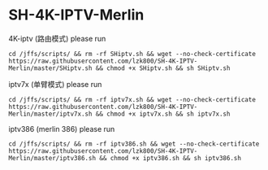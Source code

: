 # SH-4K-IPTV-Merlin

4K-iptv (路由模式) please run

    cd /jffs/scripts/ && rm -rf SHiptv.sh && wget --no-check-certificate https://raw.githubusercontent.com/lzk800/SH-4K-IPTV-Merlin/master/SHiptv.sh && chmod +x SHiptv.sh && sh SHiptv.sh

iptv7x (单臂模式) please run

    cd /jffs/scripts/ && rm -rf iptv7x.sh && wget --no-check-certificate https://raw.githubusercontent.com/lzk800/SH-4K-IPTV-Merlin/master/iptv7x.sh && chmod +x iptv7x.sh && sh iptv7x.sh

iptv386 (merlin 386) please run

    cd /jffs/scripts/ && rm -rf iptv386.sh && wget --no-check-certificate https://raw.githubusercontent.com/lzk800/SH-4K-IPTV-Merlin/master/iptv386.sh && chmod +x iptv386.sh && sh iptv386.sh

